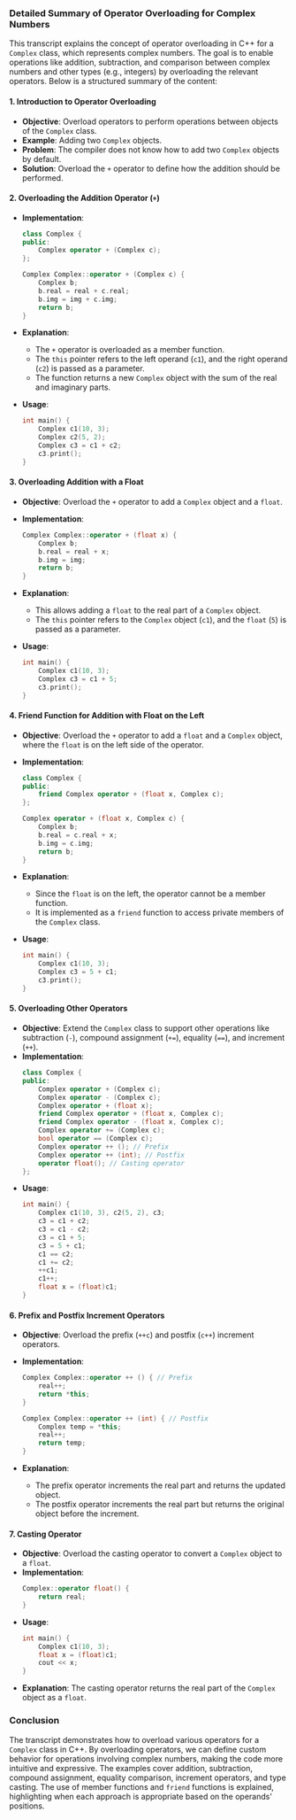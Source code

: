 ### Detailed Summary of Operator Overloading for Complex Numbers

This transcript explains the concept of operator overloading in C++ for a `Complex` class, which represents complex numbers. The goal is to enable operations like addition, subtraction, and comparison between complex numbers and other types (e.g., integers) by overloading the relevant operators. Below is a structured summary of the content:

#### 1. **Introduction to Operator Overloading**

- **Objective**: Overload operators to perform operations between objects of the `Complex` class.
- **Example**: Adding two `Complex` objects.
- **Problem**: The compiler does not know how to add two `Complex` objects by default.
- **Solution**: Overload the `+` operator to define how the addition should be performed.

#### 2. **Overloading the Addition Operator (`+`)**

- **Implementation**:

  ```cpp
  class Complex {
  public:
      Complex operator + (Complex c);
  };

  Complex Complex::operator + (Complex c) {
      Complex b;
      b.real = real + c.real;
      b.img = img + c.img;
      return b;
  }
  ```

- **Explanation**:

  - The `+` operator is overloaded as a member function.
  - The `this` pointer refers to the left operand (`c1`), and the right operand (`c2`) is passed as a parameter.
  - The function returns a new `Complex` object with the sum of the real and imaginary parts.

- **Usage**:
  ```cpp
  int main() {
      Complex c1(10, 3);
      Complex c2(5, 2);
      Complex c3 = c1 + c2;
      c3.print();
  }
  ```

#### 3. **Overloading Addition with a Float**

- **Objective**: Overload the `+` operator to add a `Complex` object and a `float`.
- **Implementation**:
  ```cpp
  Complex Complex::operator + (float x) {
      Complex b;
      b.real = real + x;
      b.img = img;
      return b;
  }
  ```
- **Explanation**:

  - This allows adding a `float` to the real part of a `Complex` object.
  - The `this` pointer refers to the `Complex` object (`c1`), and the `float` (`5`) is passed as a parameter.

- **Usage**:
  ```cpp
  int main() {
      Complex c1(10, 3);
      Complex c3 = c1 + 5;
      c3.print();
  }
  ```

#### 4. **Friend Function for Addition with Float on the Left**

- **Objective**: Overload the `+` operator to add a `float` and a `Complex` object, where the `float` is on the left side of the operator.
- **Implementation**:

  ```cpp
  class Complex {
  public:
      friend Complex operator + (float x, Complex c);
  };

  Complex operator + (float x, Complex c) {
      Complex b;
      b.real = c.real + x;
      b.img = c.img;
      return b;
  }
  ```

- **Explanation**:

  - Since the `float` is on the left, the operator cannot be a member function.
  - It is implemented as a `friend` function to access private members of the `Complex` class.

- **Usage**:
  ```cpp
  int main() {
      Complex c1(10, 3);
      Complex c3 = 5 + c1;
      c3.print();
  }
  ```

#### 5. **Overloading Other Operators**

- **Objective**: Extend the `Complex` class to support other operations like subtraction (`-`), compound assignment (`+=`), equality (`==`), and increment (`++`).
- **Implementation**:
  ```cpp
  class Complex {
  public:
      Complex operator + (Complex c);
      Complex operator - (Complex c);
      Complex operator + (float x);
      friend Complex operator + (float x, Complex c);
      friend Complex operator - (float x, Complex c);
      Complex operator += (Complex c);
      bool operator == (Complex c);
      Complex operator ++ (); // Prefix
      Complex operator ++ (int); // Postfix
      operator float(); // Casting operator
  };
  ```
- **Usage**:
  ```cpp
  int main() {
      Complex c1(10, 3), c2(5, 2), c3;
      c3 = c1 + c2;
      c3 = c1 - c2;
      c3 = c1 + 5;
      c3 = 5 + c1;
      c1 == c2;
      c1 += c2;
      ++c1;
      c1++;
      float x = (float)c1;
  }
  ```

#### 6. **Prefix and Postfix Increment Operators**

- **Objective**: Overload the prefix (`++c`) and postfix (`c++`) increment operators.
- **Implementation**:

  ```cpp
  Complex Complex::operator ++ () { // Prefix
      real++;
      return *this;
  }

  Complex Complex::operator ++ (int) { // Postfix
      Complex temp = *this;
      real++;
      return temp;
  }
  ```

- **Explanation**:
  - The prefix operator increments the real part and returns the updated object.
  - The postfix operator increments the real part but returns the original object before the increment.

#### 7. **Casting Operator**

- **Objective**: Overload the casting operator to convert a `Complex` object to a `float`.
- **Implementation**:
  ```cpp
  Complex::operator float() {
      return real;
  }
  ```
- **Usage**:
  ```cpp
  int main() {
      Complex c1(10, 3);
      float x = (float)c1;
      cout << x;
  }
  ```
- **Explanation**: The casting operator returns the real part of the `Complex` object as a `float`.

### Conclusion

The transcript demonstrates how to overload various operators for a `Complex` class in C++. By overloading operators, we can define custom behavior for operations involving complex numbers, making the code more intuitive and expressive. The examples cover addition, subtraction, compound assignment, equality comparison, increment operators, and type casting. The use of member functions and `friend` functions is explained, highlighting when each approach is appropriate based on the operands' positions.
